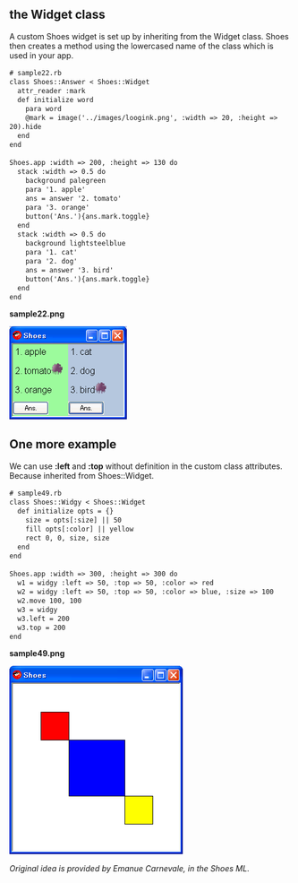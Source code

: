 the Widget class
----------------

A custom Shoes widget is set up by inheriting from the Widget class.
Shoes then creates a method using the lowercased name of the class which is used in your app.

	# sample22.rb
	class Shoes::Answer < Shoes::Widget
	  attr_reader :mark
	  def initialize word
	    para word
	    @mark = image('../images/loogink.png', :width => 20, :height => 20).hide
	  end
	end
	
	Shoes.app :width => 200, :height => 130 do
	  stack :width => 0.5 do
	    background palegreen
	    para '1. apple'
	    ans = answer '2. tomato'
	    para '3. orange'
	    button('Ans.'){ans.mark.toggle}
	  end
	  stack :width => 0.5 do
	    background lightsteelblue
	    para '1. cat'
	    para '2. dog'
	    ans = answer '3. bird'
	    button('Ans.'){ans.mark.toggle}
	  end
	end

**sample22.png**

![sample22.png](http://github.com/ashbb/shoes_tutorial_html/raw/master/images/sample22.png)


One more example
----------------
We can use __:left__ and __:top__ without definition in the custom class attributes.
Because inherited from Shoes::Widget.

	# sample49.rb
	class Shoes::Widgy < Shoes::Widget
	  def initialize opts = {}
	    size = opts[:size] || 50
	    fill opts[:color] || yellow
	    rect 0, 0, size, size
	  end
	end
	
	Shoes.app :width => 300, :height => 300 do
	  w1 = widgy :left => 50, :top => 50, :color => red
	  w2 = widgy :left => 50, :top => 50, :color => blue, :size => 100
	  w2.move 100, 100
	  w3 = widgy
	  w3.left = 200
	  w3.top = 200
	end

**sample49.png**

![sample49.png](http://github.com/ashbb/shoes_tutorial_html/raw/master/images/sample49.png)

*Original idea is provided by Emanue Carnevale, in the Shoes ML.*
